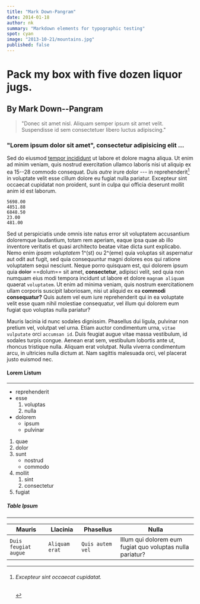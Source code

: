 ```yaml
---
title: "Mark Down-Pangram"
date: 2014-01-18
author: nk
summary: "Markdown elements for typographic testing"
spot: cyan
image: "2013-10-21/mountains.jpg"
published: false
---
```


# Pack my box with five dozen liquor jugs.
## By Mark Down--Pangram

> "Donec sit amet nisl. Aliquam semper ipsum sit amet velit. Suspendisse id sem consectetuer libero luctus adipiscing."

### "Lorem ipsum dolor sit amet", consectetur adipisicing elit ...

Sed do eiusmod [tempor incididunt](/..) ut labore et dolore magna aliqua. Ut enim ad minim veniam, quis nostrud exercitation ullamco laboris nisi ut aliquip ex ea 15--28 commodo consequat. Duis *autre* irure dolor --- in reprehenderit[^1] in voluptate velit esse cillum dolore eu fugiat nulla pariatur. Excepteur sint occaecat cupidatat non proident, sunt in culpa qui officia deserunt mollit anim id est laborum.

~~~
5698.00
4851.88
6848.50
23.00
481.00
~~~

Sed ut perspiciatis unde omnis iste natus error sit voluptatem accusantium doloremque laudantium, totam rem aperiam, eaque ipsa quae ab illo inventore veritatis et quasi architecto beatae vitae dicta sunt explicabo. Nemo enim _ipsam voluptatem_ 1^(st) ou 2^(eme) quia voluptas sit aspernatur aut odit aut fugit, sed quia consequuntur magni dolores eos qui ratione voluptatem sequi nesciunt. Neque porro quisquam est, qui dolorem ipsum quia ~~dolor~~ ==dolum== sit amet, **consectetur**, adipisci velit, sed quia non numquam eius modi tempora incidunt ut labore et dolore `magnam aliquam` quaerat `voluptatem`. Ut enim ad minima veniam, quis nostrum exercitationem ullam corporis suscipit laboriosam, nisi ut aliquid ex ea __commodi consequatur?__ Quis autem vel eum iure reprehenderit qui in ea voluptate velit esse quam nihil molestiae consequatur, vel illum qui dolorem eum fugiat quo voluptas nulla pariatur?

Mauris lacinia id nunc sodales dignissim. Phasellus dui ligula, pulvinar non pretium vel, volutpat vel urna. Etiam auctor condimentum urna, `vitae vulputate` orci `accumsan id`. Duis feugiat augue vitae massa vestibulum, id sodales turpis congue. Aenean erat sem, vestibulum lobortis ante ut, rhoncus tristique nulla. Aliquam erat volutpat. Nulla viverra condimentum arcu, in ultricies nulla dictum at. Nam sagittis malesuada orci, vel placerat justo euismod nec.


#### Lorem Listum
---

*   reprehenderit
*   esse
	1. voluptas
	2. nulla
*   dolorem
	-  ipsum
	-  pulvinar

1.  quae
5.  dolor
2.  sunt
	- nostrud
	- commodo
3.  mollit
	1.  sint
	2.  consectetur
4.  fugiat

##### Table Ipsum
---

| Mauris | Llacinia | Phasellus | Nulla |
| --- | --- | --- | --- |
| `Duis feugiat augue` | `Aliquam erat` | `Quis autem vel` | Illum qui dolorem eum fugiat quo voluptas nulla pariatur? |

[^1]: ###### Excepteur sint occaecat cupidatat.

